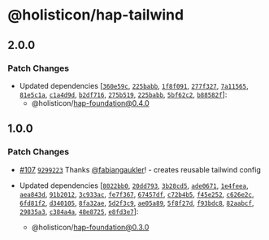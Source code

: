 # @holisticon/hap-tailwind

## 2.0.0

### Patch Changes

- Updated dependencies [[`360e59c`](https://github.com/holisticon/atomic-playfulness/commit/360e59c7a8f9954d62bdc87058ee64f99284cd19), [`225babb`](https://github.com/holisticon/atomic-playfulness/commit/225babb42adbb6b9bfd1047044b778d1d91bccff), [`1f8f091`](https://github.com/holisticon/atomic-playfulness/commit/1f8f091fdcc3b850092d7007516bd6b162d052e5), [`277f327`](https://github.com/holisticon/atomic-playfulness/commit/277f3272addb8ff9ee289539adca07dd50d401dd), [`7a11565`](https://github.com/holisticon/atomic-playfulness/commit/7a115659511cb301586b8e6c4382343605a6f2b2), [`81e5c1a`](https://github.com/holisticon/atomic-playfulness/commit/81e5c1a3407e6251b24e777184957dd3fd0ea158), [`c1a4d9d`](https://github.com/holisticon/atomic-playfulness/commit/c1a4d9db563cd2e81c64fe87f6fc7b4cd38d8051), [`b2df716`](https://github.com/holisticon/atomic-playfulness/commit/b2df71698e745595d9958903f1168002f595f3e3), [`275b519`](https://github.com/holisticon/atomic-playfulness/commit/275b5199b58e5b7dff08bde16441303898c4b9e9), [`225babb`](https://github.com/holisticon/atomic-playfulness/commit/225babb42adbb6b9bfd1047044b778d1d91bccff), [`5bf62c2`](https://github.com/holisticon/atomic-playfulness/commit/5bf62c262c2195d3ac1388b2f9dfc82fa6b7cec2), [`b88582f`](https://github.com/holisticon/atomic-playfulness/commit/b88582f88ac5028c16f81baeaf2fe5ed5d9451ea)]:
  - @holisticon/hap-foundation@0.4.0

## 1.0.0

### Patch Changes

- [#107](https://github.com/holisticon/atomic-playfulness/pull/107) [`9299223`](https://github.com/holisticon/atomic-playfulness/commit/9299223ca98e11ccd4e11d88649e0857663293f4) Thanks [@fabiangaukler](https://github.com/fabiangaukler)! - creates reusable tailwind config

- Updated dependencies [[`8022bb0`](https://github.com/holisticon/atomic-playfulness/commit/8022bb00e3b44ca8b7b860e40fad8753bb9c07a5), [`20dd793`](https://github.com/holisticon/atomic-playfulness/commit/20dd7931d61dbabdc21598ff07297666f389e83e), [`3b28cd5`](https://github.com/holisticon/atomic-playfulness/commit/3b28cd5d03570b4f7ef2e1a09065e47fb1151210), [`ade0671`](https://github.com/holisticon/atomic-playfulness/commit/ade0671a569b638cf7da9990e6b745beb201323c), [`1e4feea`](https://github.com/holisticon/atomic-playfulness/commit/1e4feeaa58439b4e53709c8499774a5e3d39bbce), [`aea843d`](https://github.com/holisticon/atomic-playfulness/commit/aea843dae38084c40698d59164f1a72680ca96c5), [`91b2012`](https://github.com/holisticon/atomic-playfulness/commit/91b20125ed241b534ef66735871c2b6225813f57), [`3c933ac`](https://github.com/holisticon/atomic-playfulness/commit/3c933accc426cb010d46e9812ac4086a64518d93), [`fe7f367`](https://github.com/holisticon/atomic-playfulness/commit/fe7f367923bb8eadafe5e582f6be99348412b0bb), [`67457df`](https://github.com/holisticon/atomic-playfulness/commit/67457df0431b6a9f110a584133ddee301fd3be59), [`c72b4b5`](https://github.com/holisticon/atomic-playfulness/commit/c72b4b5149e671e382d7ca3cab1c2b55f099cb8e), [`f45e252`](https://github.com/holisticon/atomic-playfulness/commit/f45e25260fe931b67288eb08f3de46c45ca16621), [`c626e2c`](https://github.com/holisticon/atomic-playfulness/commit/c626e2c89d5ba85a6192c92d59e05316327a4933), [`6fd81f2`](https://github.com/holisticon/atomic-playfulness/commit/6fd81f288ba179b05bb73470ca9538b7890f0e97), [`d340105`](https://github.com/holisticon/atomic-playfulness/commit/d340105ce6d68aefa44a02deea7a60f9b6ec9a17), [`8fa32ae`](https://github.com/holisticon/atomic-playfulness/commit/8fa32aef6f2ea942c1227b0c632587f8643c8839), [`5d2f3c9`](https://github.com/holisticon/atomic-playfulness/commit/5d2f3c9897539ed0fd9e836e32ebb43500f117b5), [`ae05a89`](https://github.com/holisticon/atomic-playfulness/commit/ae05a89a1d2ef9a75bd385dd98782a39736b95c7), [`5f8f27d`](https://github.com/holisticon/atomic-playfulness/commit/5f8f27d9449b80c4ace013c18fa4a89bead499b5), [`f93bdc8`](https://github.com/holisticon/atomic-playfulness/commit/f93bdc8bb14a320abd5d42a4215899d0e4e3c7e0), [`82aabcf`](https://github.com/holisticon/atomic-playfulness/commit/82aabcf39a48d7e0a1cfe7768da7e65bee420d52), [`29835a3`](https://github.com/holisticon/atomic-playfulness/commit/29835a3bb7a9fca14d526fd340c619ad9e654737), [`c384a4a`](https://github.com/holisticon/atomic-playfulness/commit/c384a4a3d086a5ce59514d02f87ac77c92fd84ca), [`48e8725`](https://github.com/holisticon/atomic-playfulness/commit/48e872527420188b0ae9694bac2f72d427a927bf), [`e8fd3e7`](https://github.com/holisticon/atomic-playfulness/commit/e8fd3e7d7bcc8a4c3ffa52278bd113e710dad9cd)]:
  - @holisticon/hap-foundation@0.3.0
